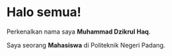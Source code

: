 # Halo semua! 

Perkenalkan nama saya **Muhammad Dzikrul Haq**.

Saya seorang **Mahasiswa** di Politeknik Negeri Padang.
